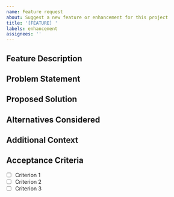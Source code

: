 ```yaml
---
name: Feature request
about: Suggest a new feature or enhancement for this project
title: '[FEATURE] '
labels: enhancement
assignees: ''
---
```


## Feature Description
<!-- A clear and concise description of the feature you're proposing -->

## Problem Statement
<!-- Describe the problem this feature would solve or the need it addresses -->

## Proposed Solution
<!-- Describe how you envision this feature working -->

## Alternatives Considered
<!-- Describe any alternative solutions or features you've considered -->

## Additional Context
<!-- Add any other context, screenshots, or examples about the feature request here -->

## Acceptance Criteria
<!-- List the criteria that must be met for this feature to be considered complete -->
- [ ] Criterion 1
- [ ] Criterion 2
- [ ] Criterion 3